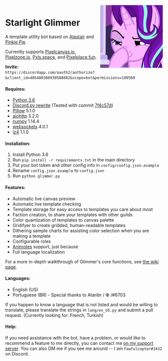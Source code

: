 <img align="right" width="200" height="200" src="avatar.jpg">

# Starlight Glimmer
A template utility bot based on [Alastair](Make-Alastair-Great-Again) and [Pinkie Pie](https://pastebin.com/Tg1p5AnW).

Currently supports [Pixelcanvas.io](https://pixelcanvas.io/), [Pixelzone.io](https://pixelzone.io/), [Pxls.space](https://pxls.space/), and [Pixelplace.fun](https://pixelplace.fun/).

**Invite:** `https://discordapp.com/oauth2/authorize?&client_id=405480380930588682&scope=bot&permissions=109569`

#### Requires:
- [Python 3.6](https://www.python.org/downloads/release/python-365/)
- [Discord.py rewrite](https://github.com/Rapptz/discord.py/tree/rewrite) (Tested with commit [7f4c57d](https://github.com/Rapptz/discord.py/tree/7f4c57dd5ad20b7fa10aea485f674a4bc24b9547))
- [Pillow](https://pillow.readthedocs.io/en/latest/installation.html) 5.1.0
- [aiohttp](https://aiohttp.readthedocs.io/en/stable/) 3.2.0
- [numpy](https://www.scipy.org/scipylib/download.html) 1.14.4
- [websockets](https://pypi.org/project/websockets/) 4.0.1
- [lz4](https://github.com/python-lz4/python-lz4) 1.1.0

#### Installation:
1. Install Python 3.6
2. Run `pip install -r requirements.txt` in the main directory
3. Put your bot token and other config info in `config/config.json.example`
3. Rename `config.json.example` to `config.json`
4. Run `python glimmer.py`

#### Features:
- Automatic live canvas preview
- Automatic live template checking
- Template storage for easy access to templates you care about most
- Faction creation, to share your templates with other guilds
- Color quantization of templates to canvas palette
- Gridifyer to create gridded, human-readable templates
- Dithering sample charts for assisting color selection when you are making a template
- Configurable roles
- [Animotes](https://github.com/ev1l0rd/animotes) support, just because
- Full language localization

For a more in-depth walkthrough of Glimmer's core functions, see [the wiki page](https://github.com/DiamondIceNS/StarlightGlimmer/wiki).

#### Languages:
- English (US)
- Portuguese (BR) - Special thanks to Ataribr / ✠ /#6703

If you happen to know a language that is not listed and would be willing to translate, please translate the strings in `lang/en_US.py` and submit a pull request.
(Currently looking for: French, Turkish)

#### Help:
If you need assistance with the bot, have a problem, or would like to recommend a feature to me directly, you can contact me [on my support server](https://discord.gg/UtyJx2x). You can also DM me if you see me around -- I am `Fawfulcopter#3432` on Discord.

[avatar]: avatar.jpg